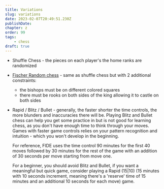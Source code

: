 ```yaml
---
title: Variations
slug: variations
date: 2023-02-07T20:49:51.230Z
publishDate:
chapter: z
order: 99
tags:
    - chess
draft: true
---
```



- Shuffle Chess - the pieces on each player's the home ranks are randomized
- [Fischer Random chess](https://en.wikipedia.org/wiki/Fischer_random_chess) - same as shuffle chess but with 2 additional constraints:
  - the bishops must be on different colored squares
  - there must be rooks on both sides of the king allowing it to castle on both sides

- Rapid / Blitz / Bullet - generally, the faster shorter the time controls, the more blunders and inaccuracies there will be. Playing Blitz and Bullet chess can help you get some practice in but is not good for learning chess, as you don't have enough time to think through your moves. Games with faster game controls relies on your pattern recognition and intuition - which you won't develop in the beginning.

  For reference, FIDE uses the time control 90 minutes for the first 40 moves followed by 30 minutes for the rest of the game with an addition of 30 seconds per move starting from move one.

  For a beginner, you should avoid Blitz and Bullet, if you want a meaningful but quick game, consider playing a Rapid (15|10) (15 minutes with 10 seconds increment, meaning there's a 'reserve' time of 15 minutes and an additional 10 seconds for each move) game.
